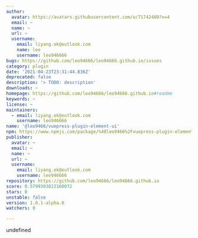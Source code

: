 ```yaml
---
author:
  avatar: https://avatars.githubusercontent.com/u/71742460?v=4
  email: ~
  name: ~
  url: ~
  username:
    email: liyang.ok@outlook.com
    name: leo
    username: leo946666
bugs: https://github.com/leo94666/leo94666.github.io/issues
category: plugin
date: '2021-04-23T23:31:44.836Z'
deprecated: false
description: '> TODO: description'
downloads: ~
homepage: https://github.com/leo94666/leo94666.github.io#readme
keywords: ~
license: ~
maintainers:
  - email: liyang.ok@outlook.com
    username: leo946666
name: '@leo9466/vuepress-plugin-element-ui'
npm: https://www.npmjs.com/package/%40leo9466%2Fvuepress-plugin-element-ui
publisher:
  avatar: ~
  email: ~
  name: ~
  url: ~
  username:
    email: liyang.ok@outlook.com
    username: leo946666
repository: https://github.com/leo94666/leo94666.github.io
score: 0.5799303822160072
stars: 0
unstable: false
version: 1.0.1-alpha.0
watchers: 0

---
```


undefined